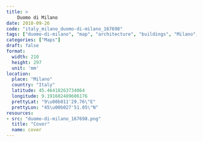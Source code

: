 ```yaml
---
title: > 
    Duomo di Milano
date: 2018-09-26
code: "italy_milano_duomo-di-milano_167698"
tags: ["duomo-di-milano", "map", "architecture", "buildings", "Milano", "Italy"]
categories: ["Maps"]
draft: false
format:
  width: 210
  height: 297
  unit: 'mm'
location:
  place: "Milano"
  country: "Italy"
  latitude: 45.46418263734064
  longitude: 9.191602489606176
  prettyLat: "9\u00b011'29.76\"E"
  prettyLon: "45\u00b027'51.05\"N"
resources:
- src: "duomo-di-milano_167698.png"
  title: "Cover"
  name: cover
---
```

